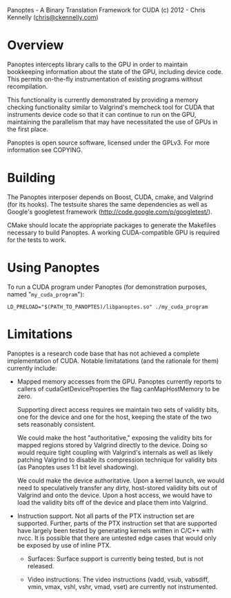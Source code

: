 Panoptes - A Binary Translation Framework for CUDA
(c) 2012 - Chris Kennelly (chris@ckennelly.com)

Overview
========

Panoptes intercepts library calls to the GPU in order to maintain bookkeeping
information about the state of the GPU, including device code.  This permits
on-the-fly instrumentation of existing programs without recompilation.

This functionality is currently demonstrated by providing a memory checking
functionality similar to Valgrind's memcheck tool for CUDA that instruments
device code so that it can continue to run on the GPU, maintaining the
parallelism that may have necessitated the use of GPUs in the first place.

Panoptes is open source software, licensed under the GPLv3.  For more
information see COPYING.

Building
========

The Panoptes interposer depends on Boost, CUDA, cmake, and Valgrind (for its
hooks).  The testsuite shares the same dependencies as well as Google's
googletest framework (http://code.google.com/p/googletest/).

CMake should locate the appropriate packages to generate the Makefiles
necessary to build Panoptes.  A working CUDA-compatible GPU is required for the
tests to work.

Using Panoptes
==============

To run a CUDA program under Panoptes (for demonstration purposes, named
"`my_cuda_program`"):

    LD_PRELOAD="$(PATH_TO_PANOPTES)/libpanoptes.so" ./my_cuda_program

Limitations
===========

Panoptes is a research code base that has not achieved a complete
implementation of CUDA.  Notable limitatations (and the rationale for them)
currently include:

* Mapped memory accesses from the GPU.  Panoptes currently reports to callers
  of cudaGetDeviceProperties the flag canMapHostMemory to be zero.

  Supporting direct access requires we maintain two sets of validity bits, one
  for the device and one for the host, keeping the state of the two sets
  reasonably consistent.

  We could make the host "authoritative," exposing the validity bits for mapped
  regions stored by Valgrind directly to the device.  Doing so would require
  tight coupling with Valgrind's internals as well as likely patching Valgrind
  to disable its compression technique for validity bits (as Panoptes uses 1:1
  bit level shadowing).

  We could make the device authoritative.  Upon a kernel launch, we would need
  to speculatively transfer any dirty, host-stored validity bits out of
  Valgrind and onto the device.  Upon a host access, we would have to load the
  validity bits off of the device and place them into Valgrind.

* Instruction support.  Not all parts of the PTX instruction set are supported.
  Further, parts of the PTX instruction set that are supported have largely
  been tested by generating kernels written in C/C++ with nvcc.  It is possible
  that there are untested edge cases that would only be exposed by use of
  inline PTX.

  * Surfaces:           Surface support is currently being tested, but is not
                        released.

  * Video instructions: The video instructions (vadd, vsub, vabsdiff, vmin,
                        vmax, vshl, vshr, vmad, vset) are currently not
                        instrumented.
